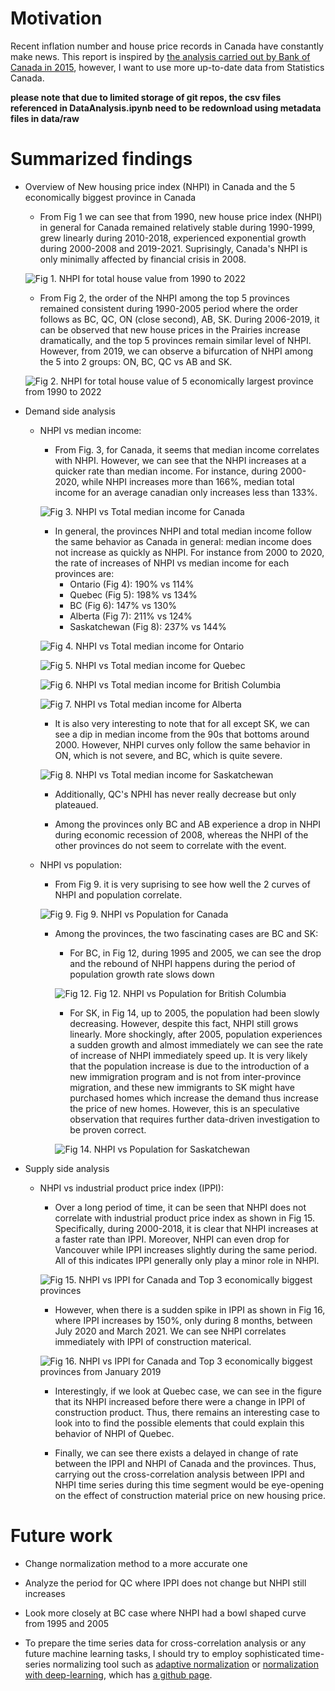 

# Motivation

Recent inflation number and house price records in Canada have constantly make news. This report is inspired by [the analysis carried out by Bank of Canada in 2015](https://www.bankofcanada.ca/2015/08/long-term-evolution-house-prices/), however, I want to use more up-to-date data from Statistics Canada.

**please note that due to limited storage of git repos, the csv files referenced in DataAnalysis.ipynb need to be redownload using metadata files in data/raw**

# Summarized findings
- Overview of New housing price index (NHPI) in Canada and the 5 economically biggest province in Canada

    - From Fig 1 we can see that from 1990, new house price index (NHPI) in general for Canada remained relatively stable during 1990-1999, grew linearly during 2010-2018, experienced exponential growth during 2000-2008 and 2019-2021. Suprisingly, Canada's NHPI is only minimally affected by financial crisis in 2008.

    ![Fig 1. NHPI for total house value from 1990 to 2022](https://github.com/ChinhTranKaizen/StatCanHousing/blob/main/Figures/Fig1.png?raw=true)

    - From Fig 2, the order of the NHPI among the top 5 provinces remained consistent during 1990-2005 period where the order follows as BC, QC, ON (close second), AB, SK. During 2006-2019, it can be observed that new house prices in the Prairies increase dramatically, and the top 5 provinces remain similar level of NHPI. However, from 2019, we can observe a bifurcation of NHPI among the 5 into 2 groups: ON, BC, QC vs AB and SK.

    ![Fig 2. NHPI for total house value of 5 economically largest province from 1990 to 2022](https://github.com/ChinhTranKaizen/StatCanHousing/blob/main/Figures/Fig2.png?raw=true)

- Demand side analysis

    - NHPI vs median income:

        - From Fig. 3, for Canada, it seems that median income correlates with NHPI. However, we can see that the NHPI increases at a quicker rate than median income. For instance, during 2000-2020, while NHPI increases more than 166%, median total income for an average canadian only increases less than 133%.

        ![Fig 3. NHPI vs Total median income for Canada](https://github.com/ChinhTranKaizen/StatCanHousing/blob/main/Figures/Fig3.png?raw=true)

        - In general, the provinces NHPI and total median income follow the same behavior as Canada in general: median income does not increase as quickly as NHPI. For instance from 2000 to 2020, the rate of increases of NHPI vs median income for each provinces are:
            - Ontario (Fig 4): 190% vs 114%
            - Quebec (Fig 5): 198% vs 134%
            - BC (Fig 6): 147% vs 130%
            - Alberta (Fig 7): 211% vs 124%
            - Saskatchewan (Fig 8): 237% vs 144%

        ![Fig 4. NHPI vs Total median income for Ontario](https://github.com/ChinhTranKaizen/StatCanHousing/blob/main/Figures/Fig4.png?raw=true)

        ![Fig 5. NHPI vs Total median income for Quebec](https://github.com/ChinhTranKaizen/StatCanHousing/blob/main/Figures/Fig5.png?raw=true)

        ![Fig 6. NHPI vs Total median income for British Columbia](https://github.com/ChinhTranKaizen/StatCanHousing/blob/main/Figures/Fig6.png?raw=true)

        ![Fig 7. NHPI vs Total median income for Alberta](https://github.com/ChinhTranKaizen/StatCanHousing/blob/main/Figures/Fig7.png?raw=true)

        - It is also very interesting to note that for all except SK, we can see a dip in median income from the 90s that bottoms around 2000. However, NHPI curves only follow the same behavior in ON, which is not severe, and BC, which is quite severe.

        ![Fig 8. NHPI vs Total median income for Saskatchewan](https://github.com/ChinhTranKaizen/StatCanHousing/blob/main/Figures/Fig8.png?raw=true)

        - Additionally, QC's NPHI has never really decrease but only plateaued.

        - Among the provinces only BC and AB experience a drop in NHPI during economic recession of 2008, whereas the NHPI of the other provinces do not seem to correlate with the event.

    - NHPI vs population:

        - From Fig 9. it is very suprising to see how well the 2 curves of NHPI and population correlate.

        ![Fig 9. Fig 9. NHPI vs Population for Canada](https://github.com/ChinhTranKaizen/StatCanHousing/blob/main/Figures/Fig9.png?raw=true)

        - Among the provinces, the two fascinating cases are BC and SK:

            - For BC, in Fig 12, during 1995 and 2005, we can see the drop and the rebound of NHPI happens during the period of population growth rate slows down

            ![Fig 12. Fig 12. NHPI vs Population for British Columbia](https://github.com/ChinhTranKaizen/StatCanHousing/blob/main/Figures/Fig12.png?raw=true)

            - For SK, in Fig 14, up to 2005, the population had been slowly decreasing. However, despite this fact, NHPI still grows linearly. More shockingly, after 2005, population experiences a sudden growth and almost immediately we can see the rate of increase of NHPI immediately speed up. It is very likely that the population increase is due to the introduction of a new immigration program and is not from inter-province migration, and these new immigrants to SK might have purchased homes which increase the demand thus increase the price of new homes. However, this is an speculative observation that requires further data-driven investigation to be proven correct.

            ![Fig 14. NHPI vs Population for Saskatchewan](https://github.com/ChinhTranKaizen/StatCanHousing/blob/main/Figures/Fig14.png?raw=true)
- Supply side analysis

    - NHPI vs industrial product price index (IPPI):
        - Over a long period of time, it can be seen that NHPI does not correlate with industrial product price index as shown in Fig 15. Specifically, during 2000-2018, it is clear that NHPI increases at a faster rate than IPPI. Moreover, NHPI can even drop for Vancouver while IPPI increases slightly during the same period. All of this indicates IPPI generally only play a minor role in NHPI.

        ![Fig 15. NHPI vs IPPI for Canada and Top 3 economically biggest provinces](https://github.com/ChinhTranKaizen/StatCanHousing/blob/main/Figures/Fig15.png?raw=true)

        - However, when there is a sudden spike in IPPI as shown in Fig 16, where IPPI increases by 150%, only during 8 months, between July 2020 and March 2021. We can see NHPI correlates immediately with IPPI of construction materical.

        ![Fig 16. NHPI vs IPPI for Canada and Top 3 economically biggest provinces from January 2019](https://github.com/ChinhTranKaizen/StatCanHousing/blob/main/Figures/Fig16.png?raw=true)

        - Interestingly, if we look at Quebec case, we can see in the figure that its NHPI increased before there were a change in IPPI of construction product. Thus, there remains an interesting case to look into to find the possible elements that could explain this behavior of NHPI of Quebec.

        - Finally, we can see there exists a delayed in change of rate between the IPPI and NHPI of Canada and the provinces. Thus, carrying out the cross-correlation analysis between IPPI and NHPI time series during this time segment would be eye-opening on the effect of construction material price on new housing price.

# Future work
- Change normalization method to a more accurate one

- Analyze the period for QC where IPPI does not change but NHPI still increases

- Look more closely at BC case where NHPI had a bowl shaped curve from 1995 and 2005

- To prepare the time series data for cross-correlation analysis or any future machine learning tasks, I should try to employ sophisticated time-series normalizing tool such as [adaptive normalization](https://homepages.dcc.ufmg.br/~glpappa/papers/Ogasawaraetal-2010-IJCNN.pdf) or [normalization with deep-learning](https://arxiv.org/pdf/1902.07892.pdf), which has [a github page](https://github.com/gdepalma93/PyTorch-Timeseries-Normalization).
